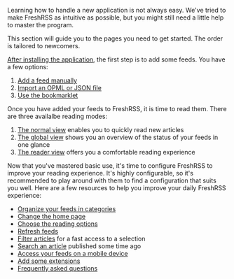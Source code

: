 Learning how to handle a new application is not always easy. We've tried to make FreshRSS as intuitive as possible, but you might still need a little help to master the program.

This section will guide you to the pages you need to get started. The order is tailored to newcomers.

[After installing the application](../admins/02_Installation.md), the first step is to add some feeds. You have a few options:

1. [Add a feed manually](04_Subscriptions.md#adding-a-feed)
2. [Import an OPML or JSON file](04_Subscriptions.md#import-and-export)
3. [Use the bookmarklet](04_Subscriptions.md#use-bookmarklet)

Once you have added your feeds to FreshRSS, it is time to read them. There are three availalbe reading modes:

1. [The normal view](03_Main_view.md#normal-view) enables you to quickly read new articles
2. [The global view](03_Main_view.md#global-view) shows you an overview of the status of your feeds in one glance
3. [The reader view](03_Main_view.md#reader-view) offers you a comfortable reading experience

Now that you've mastered basic use, it's time to configure FreshRSS to improve your reading experience. It's highly configurable, so it's recommended to play around with them to find a configuration that suits you well. Here are a few resources to help you improve your daily FreshRSS experience:

* [Organize your feeds in categories](04_Subscriptions.md#feed-management)
* [Change the home page](05_Configuration.md#changing-the-view)
* [Choose the reading options](05_Configuration.md#reading-options)
* [Refresh feeds](03_Main_view.md#refreshing-feeds)
* [Filter articles](03_Main_view.md#filtering-articles) for a fast access to a selection
* [Search an article](03_Main_view.md#searching-articles) published some time ago
* [Access your feeds on a mobile device](06_Mobile_access.md)
* [Add some extensions](https://github.com/FreshRSS/Extensions)
* [Frequently asked questions](07_Frequently_Asked_Questions.md)
